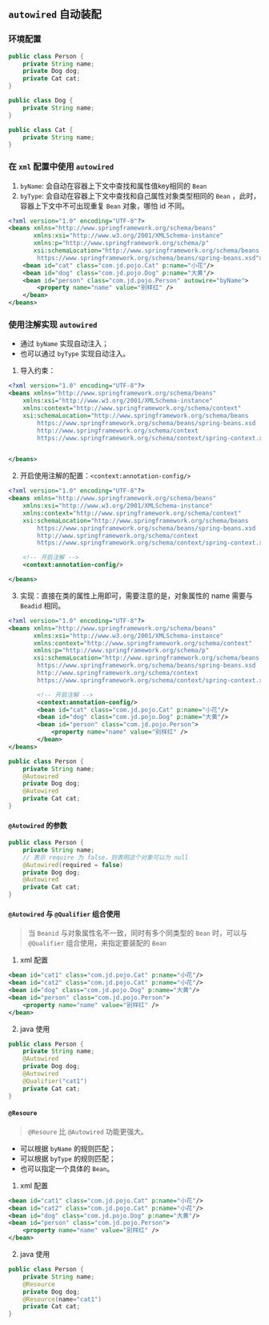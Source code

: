 ## `autowired` 自动装配

### 环境配置
```java
public class Person {
    private String name;
    private Dog dog;
    private Cat cat;
}

public class Dog {
    private String name;
}

public class Cat {
    private String name;
}
```

### 在 `xml` 配置中使用 `autowired`
1. `byName`: 会自动在容器上下文中查找和属性值key相同的 `Bean`
2. `byType`: 会自动在容器上下文中查找和自己属性对象类型相同的 `Bean` ，此时，容器上下文中不可出现重复 `Bean` 对象，哪怕 id 不同。

```xml
<?xml version="1.0" encoding="UTF-8"?>
<beans xmlns="http://www.springframework.org/schema/beans"
       xmlns:xsi="http://www.w3.org/2001/XMLSchema-instance"
       xmlns:p="http://www.springframework.org/schema/p"
       xsi:schemaLocation="http://www.springframework.org/schema/beans
        https://www.springframework.org/schema/beans/spring-beans.xsd">
    <bean id="cat" class="com.jd.pojo.Cat" p:name="小花"/>
    <bean id="dog" class="com.jd.pojo.Dog" p:name="大黄"/>
    <bean id="person" class="com.jd.pojo.Person" autowire="byName">
        <property name="name" value="别样红" />
    </bean>
</beans>
```

### 使用注解实现 `autowired`
* 通过 `byName` 实现自动注入；
* 也可以通过 `byType` 实现自动注入。
1. 导入约束：
```xml
<?xml version="1.0" encoding="UTF-8"?>
<beans xmlns="http://www.springframework.org/schema/beans"
    xmlns:xsi="http://www.w3.org/2001/XMLSchema-instance"
    xmlns:context="http://www.springframework.org/schema/context"
    xsi:schemaLocation="http://www.springframework.org/schema/beans
        https://www.springframework.org/schema/beans/spring-beans.xsd
        http://www.springframework.org/schema/context
        https://www.springframework.org/schema/context/spring-context.xsd">


</beans>
```

2. 开启使用注解的配置：`<context:annotation-config/>`
```xml
<?xml version="1.0" encoding="UTF-8"?>
<beans xmlns="http://www.springframework.org/schema/beans"
    xmlns:xsi="http://www.w3.org/2001/XMLSchema-instance"
    xmlns:context="http://www.springframework.org/schema/context"
    xsi:schemaLocation="http://www.springframework.org/schema/beans
        https://www.springframework.org/schema/beans/spring-beans.xsd
        http://www.springframework.org/schema/context
        https://www.springframework.org/schema/context/spring-context.xsd">

    <!-- 开启注解 -->
    <context:annotation-config/>

</beans>

```

3. 实现：直接在类的属性上用即可，需要注意的是，对象属性的 name 需要与 `Beadid` 相同。
```xml
<?xml version="1.0" encoding="UTF-8"?>
<beans xmlns="http://www.springframework.org/schema/beans"
       xmlns:xsi="http://www.w3.org/2001/XMLSchema-instance"
       xmlns:context="http://www.springframework.org/schema/context"
       xmlns:p="http://www.springframework.org/schema/p"
       xsi:schemaLocation="http://www.springframework.org/schema/beans
        https://www.springframework.org/schema/beans/spring-beans.xsd
        http://www.springframework.org/schema/context
        https://www.springframework.org/schema/context/spring-context.xsd">

        <!-- 开启注解 -->
        <context:annotation-config/>
        <bean id="cat" class="com.jd.pojo.Cat" p:name="小花"/>
        <bean id="dog" class="com.jd.pojo.Dog" p:name="大黄"/>
        <bean id="person" class="com.jd.pojo.Person">
            <property name="name" value="别样红" />
        </bean>
</beans>
```
```java
public class Person {
    private String name;
    @Autowired
    private Dog dog;
    @Autowired
    private Cat cat;
}
```


#### `@Autowired` 的参数
```java
public class Person {
    private String name;
    // 表示 require 为 false，则表明这个对象可以为 null
    @Autowired(required = false)
    private Dog dog;
    @Autowired
    private Cat cat;
}
```

#### `@Autowired` 与 `@Qualifier` 组合使用
> 当 `Beanid` 与对象属性名不一致，同时有多个同类型的 `Bean` 时，可以与 `@Qualifier` 组合使用，来指定要装配的 `Bean`
1. xml 配置
```xml
<bean id="cat1" class="com.jd.pojo.Cat" p:name="小花"/>
<bean id="cat2" class="com.jd.pojo.Cat" p:name="小花"/>
<bean id="dog" class="com.jd.pojo.Dog" p:name="大黄"/>
<bean id="person" class="com.jd.pojo.Person">
    <property name="name" value="别样红" />
</bean>
```
2. java 使用
```java
public class Person {
    private String name;
    @Autowired
    private Dog dog;
    @Autowired
    @Qualifier("cat1")
    private Cat cat;
}
```

#### `@Resoure`
> `@Resoure` 比 `@Autowired` 功能更强大。
* 可以根据 `byName` 的规则匹配；
* 可以根据 `byType` 的规则匹配；
* 也可以指定一个具体的 `Bean`。
1. xml 配置
```xml
<bean id="cat1" class="com.jd.pojo.Cat" p:name="小花"/>
<bean id="cat2" class="com.jd.pojo.Cat" p:name="小花"/>
<bean id="dog" class="com.jd.pojo.Dog" p:name="大黄"/>
<bean id="person" class="com.jd.pojo.Person">
    <property name="name" value="别样红" />
</bean>
```
2. java 使用
```java
public class Person {
    private String name;
    @Resource
    private Dog dog;
    @Resource(name="cat1")
    private Cat cat;
}
```